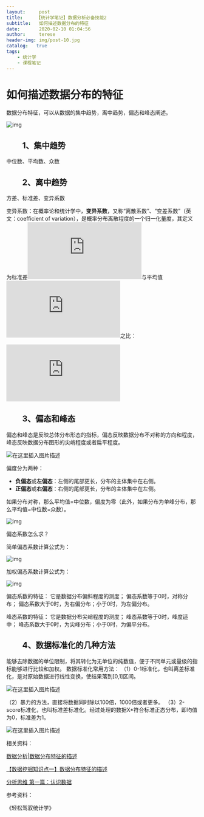 ```yaml
---
layout:     post
title:     【统计学笔记】数据分析必备技能2
subtitle:   如何描述数据分布的特征
date:       2020-02-10 01:04:56
author:     terese
header-img: img/post-10.jpg
catalog:   true
tags:
    - 统计学
    - 课程笔记
---
```




# 如何描述数据分布的特征

数据分布特征，可以从数据的集中趋势，离中趋势，偏态和峰态阐述。

![img](https://img-blog.csdnimg.cn/20200217162835307.png)![点击并拖拽以移动](data:image/gif;base64,R0lGODlhAQABAPABAP///wAAACH5BAEKAAAALAAAAAABAAEAAAICRAEAOw==)

## 　　1、集中趋势

中位数、平均数、众数

## 　　2、离中趋势

方差、标准差、变异系数

变异系数：在概率论和统计学中，**变异系数**，又称“离散系数”、“变差系数”（英文：coefficient of variation），是概率分布离散程度的一个归一化量度，其定义为标准差![{\displaystyle \ \sigma }](https://private.codecogs.com/gif.latex?%7B%5Cdisplaystyle%20%5C%20%5Csigma%20%7D)与平均值![{\displaystyle \ \mu }](https://private.codecogs.com/gif.latex?%7B%5Cdisplaystyle%20%5C%20%5Cmu%20%7D)之比：

![c_v = {\sigma \over \mu }](https://private.codecogs.com/gif.latex?c_v%20%3D%20%7B%5Csigma%20%5Cover%20%5Cmu%20%7D)

## 　　3、偏态和峰态

偏态和峰态是反映总体分布形态的指标，偏态反映数据分布不对称的方向和程度，峰态反映数据分布图形的尖峭程度或者扁平程度。

![在这里插入图片描述](https://img-blog.csdnimg.cn/20190217201506584.png)![点击并拖拽以移动](data:image/gif;base64,R0lGODlhAQABAPABAP///wAAACH5BAEKAAAALAAAAAABAAEAAAICRAEAOw==)

偏度分为两种：

- **负偏态**或**左偏态**：左侧的尾部更长，分布的主体集中在右侧。
- **正偏态**或**右偏态**：右侧的尾部更长，分布的主体集中在左侧。

如果分布对称，那么平均值=中位数，偏度为零（此外，如果分布为单峰分布，那么平均值=中位数=众数）。

![img](https://imgconvert.csdnimg.cn/aHR0cHM6Ly9nc3MzLmJkc3RhdGljLmNvbS83UG8zZFNhZ194STRraEdrcG9XSzFIRjZoaHkvYmFpa2UvdyUzRDI2OCUzQmclM0QwL3NpZ249OWUyNmRjMDNkMzJhNjA1OTUyMTBlNjFjMTAwZjUzYTYvMWFkNWFkNmVkZGM0NTFkYTRlZTIzYzIxYjJmZDUyNjZkMTE2MzJlNy5qcGc?x-oss-process=image/format,png)![点击并拖拽以移动](data:image/gif;base64,R0lGODlhAQABAPABAP///wAAACH5BAEKAAAALAAAAAABAAEAAAICRAEAOw==)

偏态系数怎么求？

简单偏态系数计算公式为：

![img](https://imgconvert.csdnimg.cn/aHR0cHM6Ly9ia2ltZy5jZG4uYmNlYm9zLmNvbS9waWMvYzk5NWQxNDNhZDRiZDExMzA1MmNlZWM3NTFhZmE0MGY0YWZiMDU2NQ?x-oss-process=image/format,png)![点击并拖拽以移动](data:image/gif;base64,R0lGODlhAQABAPABAP///wAAACH5BAEKAAAALAAAAAABAAEAAAICRAEAOw==)



加权偏态系数计算公式为：

![img](https://imgconvert.csdnimg.cn/aHR0cHM6Ly9ia2ltZy5jZG4uYmNlYm9zLmNvbS9waWMvODYwMWExOGI4N2Q2Mjc3ZjAwNGM2YWNkMjMzODFmMzBlODI0ZmNlZA?x-oss-process=image/format,png)![点击并拖拽以移动](data:image/gif;base64,R0lGODlhAQABAPABAP///wAAACH5BAEKAAAALAAAAAABAAEAAAICRAEAOw==)

偏态系数的特征：
它是数据分布偏斜程度的测度；
偏态系数等于0时，对称分布；
偏态系数大于0时，为右偏分布；小于0时，为左偏分布。


峰态系数的特征：
它是数据分布尖峭程度的测度；
峰态系数等于0时，峰度适中；
峰态系数大于0时，为尖峰分布；小于0时，为偏平分布。



## 　　4、数据标准化的几种方法

能够去除数据的单位限制，将其转化为无单位的纯数值，便于不同单元或量级的指标能够进行比较和加权。
数据标准化常用方法：
（1）0-1标准化，也叫离差标准化，是对原始数据进行线性变换，使结果落到[0,1]区间。

![在这里插入图片描述](https://img-blog.csdnimg.cn/20190217202553222.png)![点击并拖拽以移动](data:image/gif;base64,R0lGODlhAQABAPABAP///wAAACH5BAEKAAAALAAAAAABAAEAAAICRAEAOw==)

（2）暴力的方法，直接将数据同时除以100倍，1000倍或者更多。
（3）2-score标准化，也叫标准差标准化。经过处理的数据X*符合标准正态分布，即均值为0，标准差为1。

![在这里插入图片描述](https://img-blog.csdnimg.cn/20190217202959602.png)![点击并拖拽以移动](data:image/gif;base64,R0lGODlhAQABAPABAP///wAAACH5BAEKAAAALAAAAAABAAEAAAICRAEAOw==)



相关资料：

[数据分析|数据分布特征的描述]()

[【数据挖掘知识点一】数据分布特征的描述](https://blog.csdn.net/fjssharpsword/article/details/74911180)

[分析思维 第一篇：认识数据](https://www.cnblogs.com/ljhdo/p/5146811.html)

参考资料：

《轻松驾驭统计学》

